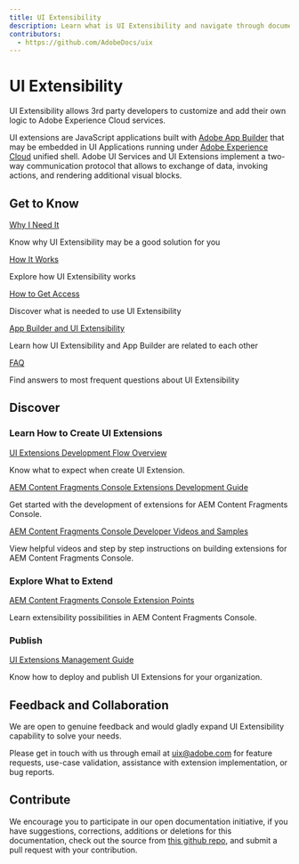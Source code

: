 ```yaml
---
title: UI Extensibility
description: Learn what is UI Extensibility and navigate through documentation 
contributors:
  - https://github.com/AdobeDocs/uix
---
```


<Hero slots="heading, text"/>

# UI Extensibility

UI Extensibility allows 3rd party developers to customize and add their own logic to Adobe Experience Cloud services.

<DiscoverBlock slots="text"/>

UI extensions are JavaScript applications built with [Adobe App Builder](https://developer.adobe.com/app-builder/docs/overview/) that may be embedded in UI Applications running under [Adobe Experience Cloud](https://experience.adobe.com/) unified shell. Adobe UI Services and UI Extensions implement a two-way communication protocol that allows to exchange of data, invoking actions, and rendering additional visual blocks.

<DiscoverBlock slots="heading, link, text"/>

## Get to Know

[Why I Need It](overview/reason)

Know why UI Extensibility may be a good solution for you

<DiscoverBlock slots="link, text"/>

[How It Works](overview/design)

Explore how UI Extensibility works

<DiscoverBlock slots="link, text"/>

[How to Get Access](guides/get-access)

Discover what is needed to use UI Extensibility

<DiscoverBlock slots="link, text"/>

[App Builder and UI Extensibility](overview/app-builder)

Learn how UI Extensibility and App Builder are related to each other

<DiscoverBlock slots="link, text"/>

[FAQ](overview/faq)

Find answers to most frequent questions about UI Extensibility

## Discover

<DiscoverBlock slots="heading, link, text"/>

### Learn How to Create UI Extensions

[UI Extensions Development Flow Overview](guides/development-flow/)

Know what to expect when create UI Extension.

<DiscoverBlock slots="link, text"/>

[AEM Content Fragments Console Extensions Development Guide](services/aem-cf-console-admin/)

Get started with the development of extensions for AEM Content Fragments Console.

<DiscoverBlock slots="link, text"/>

[AEM Content Fragments Console Developer Videos and Samples](https://experienceleague.adobe.com/docs/experience-manager-learn/cloud-service/developing/extensibility/content-fragments/overview.html)

View helpful videos and step by step instructions on building extensions for AEM Content Fragments Console.

<DiscoverBlock slots="heading, link, text"/>

### Explore What to Extend

[AEM Content Fragments Console Extension Points](services/aem-cf-console-admin/api/)

Learn extensibility possibilities in AEM Content Fragments Console.

<DiscoverBlock slots="heading, link, text"/>

### Publish

[UI Extensions Management Guide](guides/publication/)

Know how to deploy and publish UI Extensions for your organization.

## Feedback and Collaboration

We are open to genuine feedback and would gladly expand UI Extensibility capability to solve your needs.

Please get in touch with us through email at uix@adobe.com for feature requests, use-case validation, assistance with extension implementation, or bug reports.

## Contribute

We encourage you to participate in our open documentation initiative, if you have suggestions, corrections, additions or deletions for this documentation, check out the source from [this github repo](https://github.com/AdobeDocs/uix), and submit a pull request with your contribution.
